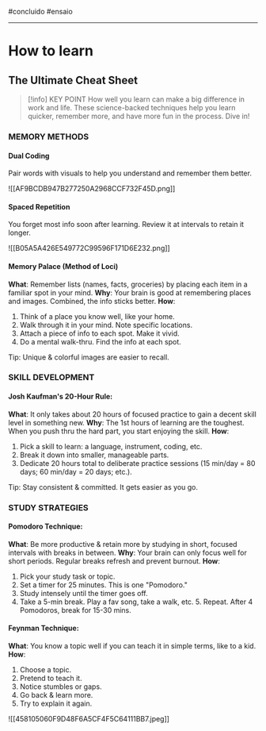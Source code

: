 #concluido #ensaio 

---
# How to learn

## The Ultimate Cheat Sheet

> [!info] KEY POINT
> How well you learn can make a big difference in work and life. These science-backed techniques help you learn quicker, remember more, and have more fun in the process. Dive in!

### MEMORY METHODS

#### Dual Coding

Pair words with visuals to help you understand and remember them better.

![[AF9BCDB947B277250A2968CCF732F45D.png]]

#### Spaced Repetition

You forget most info soon after learning. Review it at intervals to retain it longer.

![[B05A5A426E549772C99596F171D6E232.png]]

#### Memory Palace (Method of Loci) 

**What**: Remember lists (names, facts, groceries) by placing each item in a familiar spot in your mind. 
**Why**: Your brain is good at remembering places and images. Combined, the info sticks better.
**How**:
1. Think of a place you know well, like your home. 
2. Walk through it in your mind. Note specific locations.
3. Attach a piece of info to each spot. Make it vivid. 
4. Do a mental walk-thru. Find the info at each spot. 

Tip: Unique & colorful images are easier to recall.

### SKILL DEVELOPMENT

#### Josh Kaufman's 20-Hour Rule:

**What**: It only takes about 20 hours of focused practice to gain a decent skill level in something new. 
**Why**: The 1st hours of learning are the toughest. When you push thru the hard part, you start enjoying the skill. 
**How**:
1. Pick a skill to learn: a language, instrument, coding, etc.
2. Break it down into smaller, manageable parts. 
3. Dedicate 20 hours total to deliberate practice sessions (15 min/day = 80 days; 60 min/day = 20 days; etc.). 

Tip: Stay consistent & committed. It gets easier as you go.

### STUDY STRATEGIES

#### Pomodoro Technique:

**What**: Be more productive & retain more by studying in short, focused intervals with breaks in between.
**Why**: Your brain can only focus well for short periods. Regular breaks refresh and prevent burnout.
**How**:
1. Pick your study task or topic.
2. Set a timer for 25 minutes. This is one "Pomodoro." 
3. Study intensely until the timer goes off.
4. Take a 5-min break. Play a fav song, take a walk, etc. 5. Repeat. After 4 Pomodoros, break for 15-30 mins.

#### Feynman Technique:

**What**: You know a topic well if you can teach it in simple terms, like to a kid.
**How**:
1. Choose a topic.
2. Pretend to teach it.
3. Notice stumbles or gaps.
4. Go back & learn more.
5. Try to explain it again.

![[458105060F9D48F6A5CF4F5C64111BB7.jpeg]]